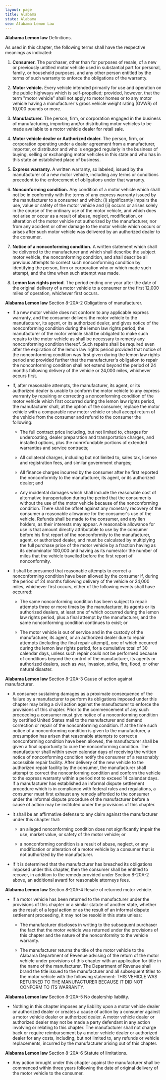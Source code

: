 ```yaml
---
layout: page
title: Alabama
state: Alabama
seo: Alabama Lemon Law
---
```


**Alabama Lemon law** Definitions. 

As used in this chapter, the following terms shall have the respective meanings as indicated:

1. **Consumer.** The purchaser, other than for purposes of resale, of a new or previously untitled motor vehicle used in substantial part for personal, family, or household purposes, and any other person entitled by the terms of such warranty to enforce the obligations of the warranty.

2. **Motor vehicle.** Every vehicle intended primarily for use and operation on the public highways which is self-propelled; provided, however, that the term "motor vehicle" shall not apply to motor homes or to any motor vehicle having a manufacturer's gross vehicle weight rating (GVWR) of 10,000 pounds or more. 

3. **Manufacturer.** The person, firm, or corporation engaged in the business of manufacturing, importing and/or distributing motor vehicles to be made available to a motor vehicle dealer for retail sale. 

4. **Motor vehicle dealer or Authorized dealer.** The person, firm, or corporation operating under a dealer agreement from a manufacturer, importer, or distributor and who is engaged regularly in the business of buying, selling or exchanging motor vehicles in this state and who has in this state an established place of business.

5. **Express warranty**. A written warranty, so labeled, issued by the manufacturer of a new motor vehicle, including any terms or conditions precedent to the enforcement of obligations under that warranty. 

6. **Nonconforming condition.** Any condition of a motor vehicle which shall not be in conformity with the terms of any express warranty issued by the manufacturer to a consumer and which: (i) significantly impairs the use, value or safety of the motor vehicle and (ii) occurs or arises solely in the course of the ordinary use of the motor vehicle, and which does not arise or occur as a result of abuse, neglect, modification, or alteration of the motor vehicle not authorized by the manufacturer, nor from any accident or other damage to the motor vehicle which occurs or arises after such motor vehicle was delivered by an authorized dealer to the consumer. 

7. **Notice of a nonconforming condition.** A written statement which shall be delivered to the manufacturer and which shall describe the subject motor vehicle, the nonconforming condition, and shall describe all previous attempts to correct such nonconforming condition by identifying the person, firm or corporation who or which made such attempt, and the time when such attempt was made.

8. **Lemon law rights period**. The period ending one year after the date of the original delivery of a motor vehicle to a consumer or the first 12,000 miles of operation, whichever first occurs.

**Alabama Lemon law** Section 8-20A-2 Obligations of manufacturer.

- If a new motor vehicle does not conform to any applicable express warranty, and the consumer delivers the motor vehicle to the manufacturer, its agent, or its authorized dealer, and gives notice of the nonconforming condition during the lemon law rights period, the manufacturer of the motor vehicle shall be obligated to make such repairs to the motor vehicle as shall be necessary to remedy any nonconforming condition thereof. Such repairs shall be required even after the expiration of the lemon law rights period provided that notice of the nonconforming condition was first given during the lemon law rights period and provided further that the manufacturer's obligation to repair the nonconforming condition shall not extend beyond the period of 24 months following delivery of the vehicle or 24,000 miles, whichever occurs first. 

- If, after reasonable attempts, the manufacturer, its agent, or its authorized dealer is unable to conform the motor vehicle to any express warranty by repairing or correcting a nonconforming condition of the motor vehicle which first occurred during the lemon law rights period, the manufacturer shall, at the option of the consumer, replace the motor vehicle with a comparable new motor vehicle or shall accept return of the vehicle from the consumer and refund to the consumer the following: 

    - The full contract price including, but not limited to, charges for undercoating, dealer preparation and transportation charges, and installed options, plus the nonrefundable portions of extended warranties and service contracts; 
    
    - All collateral charges, including but not limited to, sales tax, license and registration fees, and similar government charges; 
    
    - All finance charges incurred by the consumer after he first reported the nonconformity to the manufacturer, its agent, or its authorized dealer; and 
    
    - Any incidental damages which shall include the reasonable cost of alternative transportation during the period that the consumer is without the use of the motor vehicle because of the nonconforming condition. There shall be offset against any monetary recovery of the consumer a reasonable allowance for the consumer's use of the vehicle. Refunds shall be made to the consumer, and any lien holders, as their interests may appear. A reasonable allowance for use is that amount directly attributable to use by the consumer before his first report of the nonconformity to the manufacturer, agent, or authorized dealer, and must be calculated by multiplying the full purchase price of the motor vehicle by a fraction having as its denominator 100,000 and having as its numerator the number of miles that the vehicle travelled before the first report of nonconformity.
 
- It shall be presumed that reasonable attempts to correct a nonconforming condition have been allowed by the consumer if, during the period of 24 months following delivery of the vehicle or 24,000 miles, whichever first occurs, either of the following events shall have occurred: 

  - The same nonconforming condition has been subject to repair attempts three or more times by the manufacturer, its agents or its authorized dealers, at least one of which occurred during the lemon law rights period, plus a final attempt by the manufacturer, and the same nonconforming condition continues to exist; or 
  
  - The motor vehicle is out of service and in the custody of the manufacturer, its agent, or an authorized dealer due to repair attempts (including the final repair attempt), one of which occurred during the lemon law rights period, for a cumulative total of 30 calendar days, unless such repair could not be performed because of conditions beyond the control of the manufacturer, its agents or authorized dealers, such as war, invasion, strike, fire, flood, or other natural disaster.

**Alabama Lemon law** Section 8-20A-3 Cause of action against manufacturer.

- A consumer sustaining damages as a proximate consequence of the failure by a manufacturer to perform its obligations imposed under this chapter may bring a civil action against the manufacturer to enforce the provisions of this chapter. Prior to the commencement of any such proceeding a consumer must give notice of a nonconforming condition by certified United States mail to the manufacturer and demand correction or repair of the nonconforming condition. If at the time such notice of a nonconforming condition is given to the manufacturer, a presumption has arisen that reasonable attempts to correct a nonconforming condition have been allowed, the manufacturer shall be given a final opportunity to cure the nonconforming condition. The manufacturer shall within seven calendar days of receiving the written notice of nonconforming condition notify the consumer of a reasonably accessible repair facility. After delivery of the new vehicle to the authorized repair facility by the consumer, the manufacturer shall attempt to correct the nonconforming condition and conform the vehicle to the express warranty within a period not to exceed 14 calendar days. If a manufacturer has established an informal dispute settlement procedure which is in compliance with federal rules and regulations, a consumer must first exhaust any remedy afforded to the consumer under the informal dispute procedure of the manufacturer before a cause of action may be instituted under the provisions of this chapter. 

-  It shall be an affirmative defense to any claim against the manufacturer under this chapter that: 

   - an alleged nonconforming condition does not significantly impair the use, market value, or safety of the motor vehicle; or 
  
   - a nonconforming condition is a result of abuse, neglect, or any modification or alteration of a motor vehicle by a consumer that is not authorized by the manufacturer.
 
- If it is determined that the manufacturer has breached its obligations imposed under this chapter, then the consumer shall be entitled to recover, in addition to the remedy provided under Section 8-20A-2 above, an additional award for reasonable attorneys fees.

**Alabama Lemon law** Section 8-20A-4 Resale of returned motor vehicle.

- If a motor vehicle has been returned to the manufacturer under the provisions of this chapter or a similar statute of another state, whether as the result of a legal action or as the result of an informal dispute settlement proceeding, it may not be resold in this state unless: 

  - The manufacturer discloses in writing to the subsequent purchaser the fact that the motor vehicle was returned under the provisions of this chapter and the nature of the nonconformity to the vehicle warranty. 
  
  - The manufacturer returns the title of the motor vehicle to the Alabama Department of Revenue advising of the return of the motor vehicle under provisions of this chapter with an application for title in the name of the manufacturer. The Department of Revenue shall brand the title issued to the manufacturer and all subsequent titles to the motor vehicle with the following statement: THIS VEHICLE WAS RETURNED TO THE MANUFACTURER BECAUSE IT DID NOT CONFORM TO ITS WARRANTY.

**Alabama Lemon law** Section 8-20A-5 No dealership liability.

- Nothing in this chapter imposes any liability upon a motor vehicle dealer or authorized dealer or creates a cause of action by a consumer against a motor vehicle dealer or authorized dealer. A motor vehicle dealer or authorized dealer may not be made a party defendant in any action involving or relating to this chapter. The manufacturer shall not charge back or require reimbursement by a motor vehicle dealer or authorized dealer for any costs, including, but not limited to, any refunds or vehicle replacements, incurred by the manufacturer arising out of this chapter.

**Alabama Lemon law** Section 8-20A-6 Statute of limitations.

- Any action brought under this chapter against the manufacturer shall be commenced within three years following the date of original delivery of the motor vehicle to the consumer.
